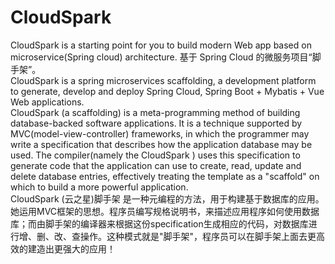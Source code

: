 # CloudSpark
CloudSpark is a starting point for you to build modern Web app based on microservice(Spring cloud) architecture. 基于 Spring Cloud 的微服务项目“脚手架”。</BR>
CloudSpark is a spring microservices scaffolding, a development platform to generate, develop and deploy Spring Cloud, Spring Boot + Mybatis + Vue Web applications.</BR>
CloudSpark (a scaffolding) is a meta-programming method of building database-backed software applications. It is a technique supported by MVC(model-view-controller) frameworks, in which the programmer may write a specification that describes how the application database may be used. The compiler(namely the CloudSpark ) uses this specification to generate code that the application can use to create, read, update and delete database entries, effectively treating the template as a "scaffold" on which to build a more powerful application.</BR>
CloudSpark (云之星)脚手架 是一种元编程的方法，用于构建基于数据库的应用。她运用MVC框架的思想。程序员编写规格说明书，来描述应用程序如何使用数据库；而由脚手架的编译器来根据这份specification生成相应的代码，对数据库进行增、删、改、查操作。这种模式就是"脚手架"，程序员可以在脚手架上面去更高效的建造出更强大的应用！</BR>
